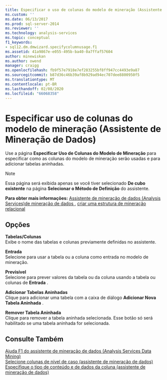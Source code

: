 ```yaml
---
title: Especificar o uso de colunas do modelo de mineração (Assistente de mineração de dados) | Microsoft Docs
ms.custom: ''
ms.date: 06/13/2017
ms.prod: sql-server-2014
ms.reviewer: ''
ms.technology: analysis-services
ms.topic: conceptual
f1_keywords:
- sql12.dm.dmwizard.specifycolumnusage.f1
ms.assetid: 41a9867e-e055-495b-ba40-0a7ffaf57604
author: minewiskan
ms.author: owend
manager: craigg
ms.openlocfilehash: fb9f57e7918e7ef283255bf8ff947cc4493e9a87
ms.sourcegitcommit: b87d36c46b39af8b929ad94ec707dee8800950f5
ms.translationtype: MT
ms.contentlocale: pt-BR
ms.lasthandoff: 02/08/2020
ms.locfileid: "66068358"
---
```

# <a name="specify-mining-model-column-usage-data-mining-wizard"></a>Especificar uso de colunas do modelo de mineração (Assistente de Mineração de Dados)
  Use a página **Especificar Uso de Colunas do Modelo de Mineração** para especificar como as colunas do modelo de mineração serão usadas e para adicionar tabelas aninhadas.  
  
> [!NOTE]  
>  Essa página será exibida apenas se você tiver selecionado **De cubo existente** na página **Selecionar o Método de Definição** do assistente.  
  
 **Para obter mais informações:** [Assistente de mineração de dados &#40;Analysis Services&#41;de mineração de dados ](data-mining/data-mining-wizard-analysis-services-data-mining.md), [criar uma estrutura de mineração relacional](data-mining/create-a-relational-mining-structure.md)  
  
## <a name="options"></a>Opções  
 **Tabelas/Colunas**  
 Exibe o nome das tabelas e colunas previamente definidas no assistente.  
  
 **Entrada**  
 Selecione para usar a tabela ou a coluna como entrada no modelo de mineração.  
  
 **Previsível**  
 Selecione para prever valores da tabela ou da coluna usando a tabela ou colunas de **Entrada** .  
  
 **Adicionar Tabelas Aninhadas**  
 Clique para adicionar uma tabela com a caixa de diálogo **Adicionar Nova Tabela Aninhada** .  
  
 **Remover Tabela Aninhada**  
 Clique para remover a tabela aninhada selecionada. Esse botão só será habilitado se uma tabela aninhada for selecionada.  
  
## <a name="see-also"></a>Consulte Também  
 [Ajuda F1 do assistente de mineração de dados &#40;Analysis Services Data Mining&#41;](data-mining-wizard-f1-help-analysis-services-data-mining.md)   
 [Selecione colunas de nível de caso &#40;assistente de mineração de dados&#41;](select-case-level-columns-data-mining-wizard.md)   
 [Especifique o tipo de conteúdo e de dados da coluna &#40;assistente de mineração de dados&#41;](specify-the-column-s-content-and-data-type-data-mining-wizard.md)  
  
  
